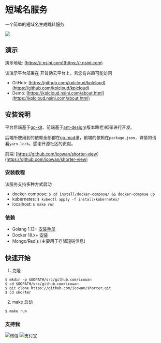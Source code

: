 # 短域名服务

一个简单的短域名生成跳转服务

![](http://source.qiniu.cnd.nsini.com/images/2019/11/48/bd/64/20191125-bfefea2da3a147e7616cfc58bd348c0b.jpeg?imageView2/2/w/1280/interlace/0/q/70)

## 演示

演示地址: [https://r.nsini.com](https://r.nsini.com)

该演示平台部署在 开普勒云平台上，若您有兴趣可能访问

- GitHub: [https://github.com/kplcloud/kplcloud](https://github.com/kplcloud/kplcloud)
- Demo: [https://kplcloud.nsini.com/about.html](https://kplcloud.nsini.com/about.html)

## 安装说明

平台后端基于[go-kit](https://github.com/go-kit/kit)、前端基于[ant-design](https://github.com/ant-design/ant-design)(版本略老)框架进行开发。

后端所使用到的依赖全部都在[go.mod](go.mod)里，前端的依赖在`package.json`，详情的请看`yarn.lock`，感谢开源社区的贡献。

前端: [https://github.com/icowan/shorter-view](https://github.com/icowan/shorter-view)

### 安装教程

该服务支持多种方式启动

- docker-compose: `$ cd install/docker-compose/ && docker-compose up`
- kubernetes: `$ kubectl apply -f install/kubernetes/`
- localhost: `$ make run`

### 依赖

- Golang 1.13+ [安装手册](https://golang.org/dl/)
- Docker 18.x+ [安装](https://docs.docker.com/install/)
- Mongo/Redis (主要用于存储短链信息)

## 快速开始

1. 克隆

```
$ mkdir -p $GOPATH/src/github.com/icowan
$ cd $GOPATH/src/github.com/icowan
$ git clone https://github.com/icowan/shorter.git
$ cd shorter
```

2. make 启动

```
$ make run
```

### 支持我

![微信](https://lattecake.oss-cn-beijing.aliyuncs.com/static%2Fimages%2Freward%2Fweixin-RMB-xxx.JPG)
![支付宝](https://lattecake.oss-cn-beijing.aliyuncs.com/static%2Fimages%2Freward%2Falipay-RMB-xxx.png)
